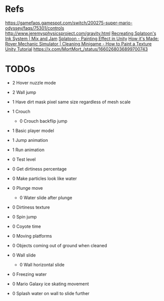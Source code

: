 ﻿# Refs
https://gamefaqs.gamespot.com/switch/200275-super-mario-odyssey/faqs/75301/controls
http://www.jeremysphysicsproject.com/gravity.html
[Recreating Splatoon's Ink System | Mix and Jam](https://www.youtube.com/watch?v=FR618z5xEiM)
[Splatoon - Painting Effect in Unity](https://www.youtube.com/watch?v=YUWfHX_ZNCw)
[How it's Made: Rover Mechanic Simulator | Cleaning Minigame - How to Paint a Texture Unity Tutorial](https://www.youtube.com/watch?v=Xss4__kgYiY)
https://x.com/MortMort_/status/1660268036899700743
# TODOs
- 2 Hover nuzzle mode
- 2 Wall jump
- 1 Have dirt mask pixel same size regardless of mesh scale
- 1 Crouch
	- 0 Crouch backflip jump
- 1 Basic player model
- 1 Jump animation
- 1 Run animation
- 0 Test level
- 0 Get dirtiness percentage
- 0 Make particles look like water
- 0 Plunge move
	- 0 Water slide after plunge
- 0 Dirtiness texture
- 0 Spin jump
- 0 Coyote time
- 0 Moving platforms
- 0 Objects coming out of ground when cleaned

- 0 Wall slide
  - 0 Wall horizontal slide
- 0 Freezing water
- 0 Mario Galaxy ice skating movement
- 0 Splash water on wall to slide further
